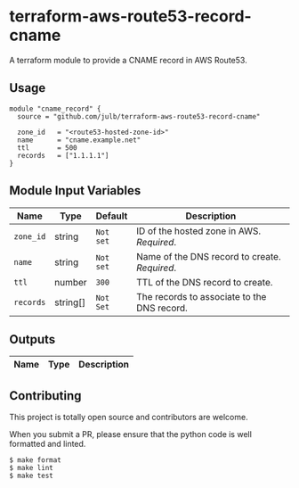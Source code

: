 # terraform-aws-route53-record-cname

A terraform module to provide a CNAME record in AWS Route53.

## Usage

```hcl
module "cname_record" {
  source = "github.com/julb/terraform-aws-route53-record-cname"

  zone_id   = "<route53-hosted-zone-id>"
  name      = "cname.example.net"
  ttl       = 500
  records   = ["1.1.1.1"]
}
```

## Module Input Variables

| Name      | Type     | Default   | Description                                   |
| --------- | -------- | --------- | --------------------------------------------- |
| `zone_id` | string   | `Not set` | ID of the hosted zone in AWS. _Required_.     |
| `name`    | string   | `Not set` | Name of the DNS record to create. _Required_. |
| `ttl`     | number   | `300`     | TTL of the DNS record to create.              |
| `records` | string[] | `Not Set` | The records to associate to the DNS record.   |

## Outputs

| Name | Type | Description |
| ---- | ---- | ----------- |

## Contributing

This project is totally open source and contributors are welcome.

When you submit a PR, please ensure that the python code is well formatted and linted.

```
$ make format
$ make lint
$ make test
```
